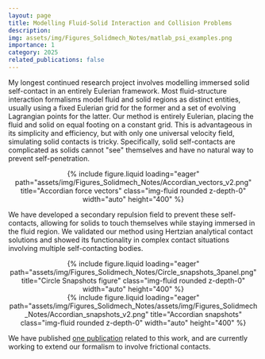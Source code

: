 ```yaml
---
layout: page
title: Modelling Fluid-Solid Interaction and Collision Problems
description:
img: assets/img/Figures_Solidmech_Notes/matlab_psi_examples.png
importance: 1
category: 2025
related_publications: false
---
```


My longest continued research project involves modelling immersed solid self-contact in an entirely Eulerian framework. Most fluid-structure interaction formalisms model fluid and solid regions as distinct entities, usually using a fixed Eulerian grid for the former and a set of evolving Lagrangian points for the latter. Our method is entirely Eulerian, placing the fluid and solid on equal footing on a constant grid. This is advantageous in its simplicity and efficiency, but with only one universal velocity field, simulating solid contacts is tricky. Specifically, solid self-contacts are complicated as solids cannot "see" themselves and have no natural way to prevent self-penetration.

<div style="text-align: center;">
  {% include figure.liquid loading="eager" path="assets/img/Figures_Solidmech_Notes/Accordian_vectors_v2.png" title="Accordian force vectors" class="img-fluid rounded z-depth-0" width="auto" height="400" %}
</div>

<p> We have developed a secondary repulsion field to prevent these self-contacts, allowing for solids to touch themselves while staying immersed in the fluid region. We validated our method using Hertzian analytical contact solutions and showed its functionality in complex contact situations involving multiple self-contacting bodies. 

<div style="text-align: center;">
  {% include figure.liquid loading="eager" path="assets/img/Figures_Solidmech_Notes/Circle_snapshots_3panel.png" title="Circle Snapshots figure" class="img-fluid rounded z-depth-0" width="auto" height="400" %}
</div>

<div style="text-align: center;">
  {% include figure.liquid loading="eager" path="assets/img/Figures_Solidmech_Notes/assets/img/Figures_Solidmech_Notes/Accordian_snapshots_v2.png" title="Accordian snapshots" class="img-fluid rounded z-depth-0" width="auto" height="400" %}
</div>

<p> We have published <a href="https://www.sciencedirect.com/science/article/abs/pii/S0045782525000179?via%3Dihub"> one publication</a> related to this work, and are currently working to extend our formalism to involve frictional contacts. 
